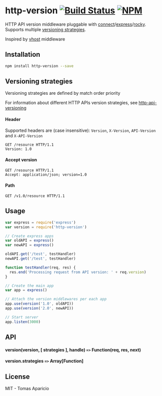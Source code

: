 # http-version [![Build Status](https://api.travis-ci.org/h2non/http-version.svg?branch=master&style=flat)](https://travis-ci.org/h2non/http-version) [![NPM](https://img.shields.io/npm/v/http-version.svg)](https://www.npmjs.org/package/http-version)

HTTP API version middleware pluggable with [connect](https://github.com/senchalabs/connect)/[express](https://github.com/strongloop/express)/[rocky](https://github.com/h2non/rocky). Supports multiple [versioning strategies](#versioning-strategies).

Inspired by [vhost](https://github.com/expressjs/vhost) middleware

## Installation

```bash
npm install http-version --save
```

## Versioning strategies

Versioning strategies are defined by match order priority

For information about different HTTP APIs version strategies, see [http-api-versioning](https://github.com/h2non/http-api-versioning)

#### Header

Supported headers are (case insensitive): `Version`, `X-Version`, `API-Version` and `X-API-Version`
```
GET /resource HTTP/1.1
Version: 1.0
```

#### Accept version

```
GET /resource HTTP/1.1
Accept: application/json; version=1.0
```

#### Path

```
GET /v1.0/resource HTTP/1.1
```

## Usage

```js
var express = require('express')
var version = require('http-version')

// Create express apps
var oldAPI = express()
var newAPI = express()

oldAPI.get('/test', testHandler)
newAPI.get('/test', testHandler)

function testHandler(req, res) {
  res.end('Processing request from API version: ' + req.version)
}

// Create the main app
var app = express()

// Attach the version middlewares per each app
app.use(version('1.0', oldAPI))
app.use(version('2.0', newAPI))

// Start server
app.listen(3000)
```

## API

#### version(version, [ strategies ], handle) `=>` Function(req, res, next)

#### version.strategies `=>` Array[Function]

## License

MIT - Tomas Aparicio
